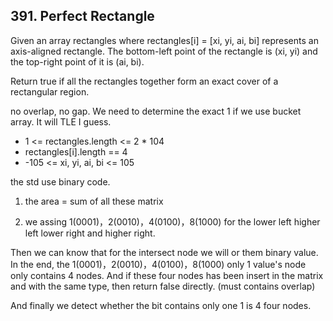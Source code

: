 ## 391. Perfect Rectangle

Given an array rectangles where rectangles[i] = [xi, yi, ai, bi] represents an axis-aligned rectangle. The bottom-left point of the rectangle is (xi, yi) and the top-right point of it is (ai, bi).

Return true if all the rectangles together form an exact cover of a rectangular region.

no overlap, no gap. We need to determine the exact 1 if we use bucket array. It will TLE I guess.


* 1 <= rectangles.length <= 2 * 104
* rectangles[i].length == 4
* -105 <= xi, yi, ai, bi <= 105

the std use binary code. 

1. the area = sum of all these matrix

2. we assing 1(0001)，2(0010)，4(0100)，8(1000) for the lower left higher left lower right and higher right.

Then we can know that for the intersect node we will or them binary value. In the end, the 1(0001)，2(0010)，4(0100)，8(1000) only 1 value's node only contains 4 nodes. And if these four nodes has been insert in the matrix and with the same type, then return false directly. (must contains overlap)

And finally we detect whether the bit contains only one 1 is 4 four nodes. 